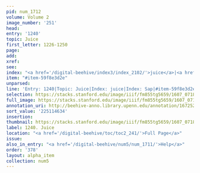 ```yaml
---
pid: num_1712
volume: Volume 2
image_number: '251'
head:
entry: '1240'
topic: Juice
first_letter: 1226-1250
page:
add:
xref:
see:
index: "<a href='/digital-beehive/index3/index_2102/'>juice</a>|<a href='/digital-beehive/index5/index_4653/'>Sap</a>"
item: "#item-59f8e3d2e"
unparsed:
line: 'Entry: 1240|Topic: Juice|Index: juice|Index: Sap|#item-59f8e3d2e'
selection: https://stacks.stanford.edu/image/iiif/fm855tg5659/1607_0718/377,4634,2768,181/full/0/default.jpg
full_image: https://stacks.stanford.edu/image/iiif/fm855tg5659/1607_0718/full/full/0/default.jpg
annotation_uri: http://beehive-anno.library.upenn.edu/annotation/1672520862441
sort_value: '225114634'
insertion:
thumbnail: https://stacks.stanford.edu/image/iiif/fm855tg5659/1607_0718/377,4634,600,180/250,/0/default.jpg
label: 1240. Juice
location: "<a href='/digital-beehive/toc/toc2_241/'>Full Page</a>"
issue:
also_in_entry: "<a href='/digital-beehive/num5/num_1711/'>Help</a>"
order: '378'
layout: alpha_item
collection: num5
---
```

